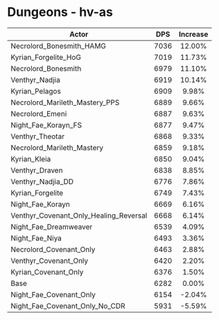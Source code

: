 # Dungeons - hv-as
| Actor | DPS | Increase |
|---|:---:|:---:|
|Necrolord_Bonesmith_HAMG|7036|12.00%|
|Kyrian_Forgelite_HoG|7019|11.73%|
|Necrolord_Bonesmith|6979|11.10%|
|Venthyr_Nadjia|6919|10.14%|
|Kyrian_Pelagos|6909|9.98%|
|Necrolord_Marileth_Mastery_PPS|6889|9.66%|
|Necrolord_Emeni|6887|9.63%|
|Night_Fae_Korayn_FS|6877|9.47%|
|Venthyr_Theotar|6868|9.33%|
|Necrolord_Marileth_Mastery|6859|9.18%|
|Kyrian_Kleia|6850|9.04%|
|Venthyr_Draven|6838|8.85%|
|Venthyr_Nadjia_DD|6776|7.86%|
|Kyrian_Forgelite|6749|7.43%|
|Night_Fae_Korayn|6669|6.16%|
|Venthyr_Covenant_Only_Healing_Reversal|6668|6.14%|
|Night_Fae_Dreamweaver|6539|4.09%|
|Night_Fae_Niya|6493|3.36%|
|Necrolord_Covenant_Only|6463|2.88%|
|Venthyr_Covenant_Only|6420|2.20%|
|Kyrian_Covenant_Only|6376|1.50%|
|Base|6282|0.00%|
|Night_Fae_Covenant_Only|6154|-2.04%|
|Night_Fae_Covenant_Only_No_CDR|5931|-5.59%|
